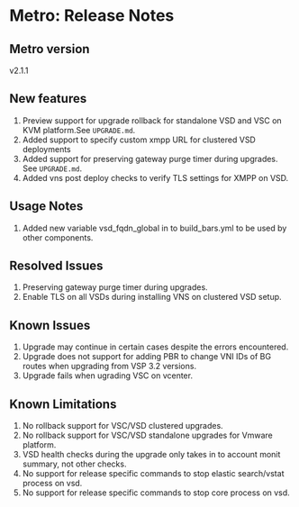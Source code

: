 # Metro: Release Notes

## Metro version
v2.1.1

## New features
1. Preview support for upgrade rollback for standalone VSD and VSC on KVM platform.See `UPGRADE.md`.
1. Added support to specify custom xmpp URL for clustered VSD deployments
1. Added support for preserving gateway purge timer during upgrades. See `UPGRADE.md`.
1. Added vns post deploy checks to verify TLS settings for XMPP on VSD.
 
## Usage Notes
1. Added new variable vsd_fqdn_global in to build_bars.yml to be used by other components. 
 
## Resolved Issues
1. Preserving gateway purge timer during upgrades.
1. Enable TLS on all VSDs during installing VNS on clustered VSD setup.
 
## Known Issues
1. Upgrade may continue in certain cases despite the errors encountered.
1. Upgrade does not support for adding PBR to change VNI IDs of BG routes when upgrading from VSP 3.2 versions.
1. Upgrade fails when ugrading VSC on vcenter.
 
## Known Limitations
 
1. No rollback support for VSC/VSD clustered upgrades.
1. No rollback support for VSC/VSD standalone upgrades for Vmware platform.
1. VSD health checks during the upgrade only takes in to account monit summary, not other checks.
1. No support for release specific commands to stop elastic search/vstat process on vsd.
1. No support for release specific commands to stop core process on vsd.
